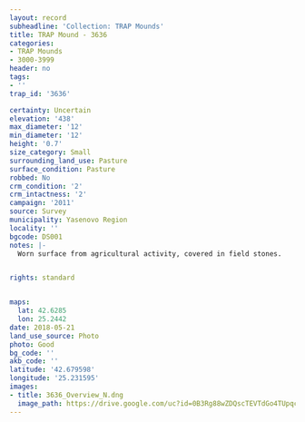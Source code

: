 ```yaml
---
layout: record
subheadline: 'Collection: TRAP Mounds'
title: TRAP Mound - 3636
categories:
- TRAP Mounds
- 3000-3999
header: no
tags:
- ''
trap_id: '3636'

certainty: Uncertain
elevation: '438'
max_diameter: '12'
min_diameter: '12'
height: '0.7'
size_category: Small
surrounding_land_use: Pasture
surface_condition: Pasture
robbed: No
crm_condition: '2'
crm_intactness: '2'
campaign: '2011'
source: Survey
municipality: Yasenovo Region
locality: ''
bgcode: DS001
notes: |-
  Worn surface from agricultural activity, covered in field stones.


rights: standard


maps:
  lat: 42.6285
  lon: 25.2442
date: 2018-05-21
land_use_source: Photo
photo: Good
bg_code: ''
akb_code: ''
latitude: '42.679598'
longitude: '25.231595'
images:
- title: 3636_Overview_N.dng
  image_path: https://drive.google.com/uc?id=0B3Rg88wZDQscTEVTdGo4TUpqcU0
---
```

